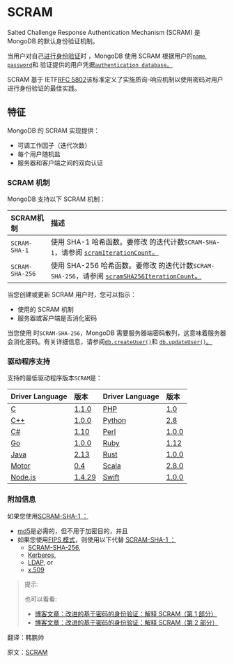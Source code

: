 # SCRAM

Salted Challenge Response Authentication Mechanism (SCRAM) 是 MongoDB 的默认身份验证机制。

当用户对自己[进行身份验证](https://www.mongodb.com/docs/manual/tutorial/authenticate-a-user/#std-label-authentication-auth-as-user)时 ，MongoDB 使用 SCRAM 根据用户的[`name`](https://www.mongodb.com/docs/manual/reference/system-users-collection/#mongodb-data-admin.system.users.user), [`password`](https://www.mongodb.com/docs/manual/reference/system-users-collection/#mongodb-data-admin.system.users.credentials)和 验证提供的用户凭据[`authentication database`。](https://www.mongodb.com/docs/manual/reference/system-users-collection/#mongodb-data-admin.system.users.db)

SCRAM 基于 IETF[RFC 5802](https://tools.ietf.org/html/rfc5802)该标准定义了实施质询-响应机制以使用密码对用户进行身份验证的最佳实践。

## 特征

MongoDB 的 SCRAM 实现提供：

- 可调工作因子（迭代次数）
- 每个用户随机盐
- 服务器和客户端之间的双向认证

### SCRAM 机制

MongoDB 支持以下 SCRAM 机制：

| SCRAM机制       | 描述                                                         |
| :-------------- | :----------------------------------------------------------- |
| `SCRAM-SHA-1`   | 使用 SHA-1 哈希函数。要修改 的迭代计数`SCRAM-SHA-1`，请参阅 [`scramIterationCount`。](https://www.mongodb.com/docs/manual/reference/parameters/#mongodb-parameter-param.scramIterationCount) |
| `SCRAM-SHA-256` | 使用 SHA-256 哈希函数。要修改 的迭代计数`SCRAM-SHA-256`，请参阅 [`scramSHA256IterationCount`。](https://www.mongodb.com/docs/manual/reference/parameters/#mongodb-parameter-param.scramSHA256IterationCount) |

当您创建或更新 SCRAM 用户时，您可以指示：

- 使用的 SCRAM 机制
- 服务器或客户端是否消化密码

当您使用 时`SCRAM-SHA-256`，MongoDB 需要服务器端密码散列，这意味着服务器会消化密码。有关详细信息，请参阅[`db.createUser()`](https://www.mongodb.com/docs/manual/reference/method/db.createUser/#mongodb-method-db.createUser)和 [`db.updateUser()`。](https://www.mongodb.com/docs/manual/reference/method/db.updateUser/#mongodb-method-db.updateUser)

### 驱动程序支持

支持的最低驱动程序版本`SCRAM`是：

| Driver Language                                       | 版本                                                         | Driver Language                                        | 版本                                                         |
| :---------------------------------------------------- | :----------------------------------------------------------- | :----------------------------------------------------- | :----------------------------------------------------------- |
| [C](https://www.mongodb.com/docs/drivers/c/)          | [1.1.0](https://github.com/mongodb/mongo-c-driver/releases)  | [PHP](https://www.mongodb.com/docs/drivers/php/)       | [1.0](https://pecl.php.net/package/mongodb)                  |
| [C++](https://www.mongodb.com/docs/drivers/cxx/)      | [1.0.0](https://github.com/mongodb/mongo-cxx-driver/releases) | [Python](https://www.mongodb.com/docs/drivers/python/) | [2.8](https://pypi.python.org/pypi/pymongo/)                 |
| [C#](https://www.mongodb.com/docs/drivers/csharp/)    | [1.10](https://github.com/mongodb/mongo-csharp-driver/releases) | [Perl](https://www.mongodb.com/docs/drivers/perl/)     | [1.0.0](https://metacpan.org/release/MongoDB)                |
| [Go](https://www.mongodb.com/docs/drivers/go/)        | [1.0.0](https://github.com/mongodb/mongo-go-driver/releases) | [Ruby](https://www.mongodb.com/docs/drivers/ruby/)     | [1.12](https://rubygems.org/gems/mongo)                      |
| [Java](https://www.mongodb.com/docs/drivers/java/)    | [2.13](https://github.com/mongodb/mongo-java-driver/releases) | [Rust](https://www.mongodb.com/docs/drivers/rust/)     | [1.0.0](https://github.com/mongodb/mongo-rust-driver/releases) |
| [Motor](https://www.mongodb.com/docs/drivers/python/) | [0.4](https://pypi.python.org/pypi/motor/)                   | [Scala](https://www.mongodb.com/docs/drivers/scala/)   | [2.8.0](https://github.com/mongodb/casbah/releases)          |
| [Node.js](https://www.mongodb.com/docs/drivers/node/) | [1.4.29](https://github.com/mongodb/node-mongodb-native/releases) | [Swift](https://www.mongodb.com/docs/drivers/swift/)   | [1.0.0](https://github.com/mongodb/mongo-swift-driver/releases) |

### 附加信息

如果您使用[SCRAM-SHA-1 ：](https://www.mongodb.com/docs/manual/reference/parameters/#std-label-authentication-parameters)

- [md5](https://www.mongodb.com/docs/manual/reference/glossary/#std-term-md5)是必需的，但不用于加密目的，并且
- 如果您使用[FIPS 模式](https://www.mongodb.com/docs/manual/tutorial/configure-fips/#std-label-fips-overview)，则使用以下代替 [SCRAM-SHA-1 ：](https://www.mongodb.com/docs/manual/reference/parameters/#std-label-authentication-parameters)
  * [SCRAM-SHA-256,](https://www.mongodb.com/docs/manual/core/security-scram/#std-label-authentication-scram)
  * [Kerberos,](https://www.mongodb.com/docs/manual/core/kerberos/#std-label-security-kerberos)
  * [LDAP](https://www.mongodb.com/docs/manual/core/security-ldap/#std-label-security-ldap), or
  * [x.509](https://www.mongodb.com/docs/manual/core/security-x.509/#std-label-security-auth-x509)

> 提示:
>
> 也可以看看:
>
> * [博客文章：改进的基于密码的身份验证：解释 SCRAM（第 1 部分）](https://www.mongodb.com/blog/post/improved-password-based-authentication-mongodb-30-scram-explained-part-1?tck=docs_server)
> * [博客文章：改进的基于密码的身份验证：解释 SCRAM（第 2 部分）](https://www.mongodb.com/blog/post/improved-password-based-authentication-mongodb-30-scram-explained-part-2?tck=docs_server)









翻译：韩鹏帅

原文：[SCRAM](https://www.mongodb.com/docs/manual/core/security-scram/)